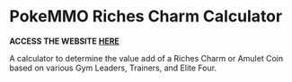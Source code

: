 # PokeMMO Riches Charm Calculator

**ACCESS THE WEBSITE [HERE](https://c4vv.github.io/pokemmo-riches-charm-calculator/)**

A calculator to determine the value add of a Riches Charm or Amulet Coin based on various Gym Leaders, Trainers, and Elite Four.
